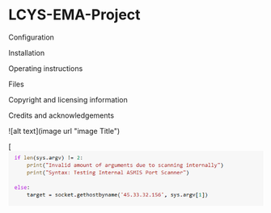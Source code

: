 # LCYS-EMA-Project

Configuration

Installation

Operating instructions

Files

Copyright and licensing information

Credits and acknowledgements

![alt text](image url "image Title")

[![image alt text](https://github.com/Jhines2022/LCYS-EMA-Project/blob/main/Folder%20of%20Scanner%20images/ifLen.png)
